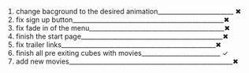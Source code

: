1. change bacground to the desired animation________________________ ✖
2. fix sign up button________________________________________________✖
3. fix fade in of the menu___________________________________________✖
4. finish the start page_____________________________________________✖
5. fix trailer links_________________________________________________✖
6. finish all pre exiting cubes with movies_________________________ ✓
7. add new movies____________________________________________________✖